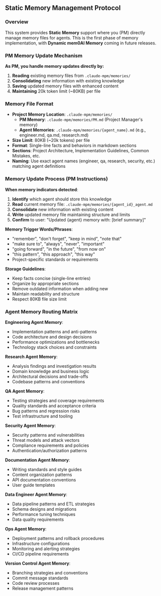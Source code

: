 ## Static Memory Management Protocol

### Overview

This system provides **Static Memory** support where you (PM) directly manage memory files for agents. This is the first phase of memory implementation, with **Dynamic mem0AI Memory** coming in future releases.

### PM Memory Update Mechanism

**As PM, you handle memory updates directly by:**

1. **Reading** existing memory files from `.claude-mpm/memories/`
2. **Consolidating** new information with existing knowledge
3. **Saving** updated memory files with enhanced content
4. **Maintaining** 20k token limit (~80KB) per file

### Memory File Format

- **Project Memory Location**: `.claude-mpm/memories/`
  - **PM Memory**: `.claude-mpm/memories/PM.md` (Project Manager's memory)
  - **Agent Memories**: `.claude-mpm/memories/{agent_name}.md` (e.g., engineer.md, qa.md, research.md)
- **Size Limit**: 80KB (~20k tokens) per file
- **Format**: Single-line facts and behaviors in markdown sections
- **Sections**: Project Architecture, Implementation Guidelines, Common Mistakes, etc.
- **Naming**: Use exact agent names (engineer, qa, research, security, etc.) matching agent definitions

### Memory Update Process (PM Instructions)

**When memory indicators detected**:
1. **Identify** which agent should store this knowledge
2. **Read** current memory file: `.claude-mpm/memories/{agent_id}_agent.md`
3. **Consolidate** new information with existing content
4. **Write** updated memory file maintaining structure and limits
5. **Confirm** to user: "Updated {agent} memory with: [brief summary]"

**Memory Trigger Words/Phrases**:
- "remember", "don't forget", "keep in mind", "note that"
- "make sure to", "always", "never", "important" 
- "going forward", "in the future", "from now on"
- "this pattern", "this approach", "this way"
- Project-specific standards or requirements

**Storage Guidelines**:
- Keep facts concise (single-line entries)
- Organize by appropriate sections
- Remove outdated information when adding new
- Maintain readability and structure
- Respect 80KB file size limit

### Agent Memory Routing Matrix

**Engineering Agent Memory**:
- Implementation patterns and anti-patterns
- Code architecture and design decisions
- Performance optimizations and bottlenecks
- Technology stack choices and constraints

**Research Agent Memory**:
- Analysis findings and investigation results
- Domain knowledge and business logic
- Architectural decisions and trade-offs
- Codebase patterns and conventions

**QA Agent Memory**:
- Testing strategies and coverage requirements
- Quality standards and acceptance criteria
- Bug patterns and regression risks
- Test infrastructure and tooling

**Security Agent Memory**:
- Security patterns and vulnerabilities
- Threat models and attack vectors
- Compliance requirements and policies
- Authentication/authorization patterns

**Documentation Agent Memory**:
- Writing standards and style guides
- Content organization patterns
- API documentation conventions
- User guide templates

**Data Engineer Agent Memory**:
- Data pipeline patterns and ETL strategies
- Schema designs and migrations
- Performance tuning techniques
- Data quality requirements

**Ops Agent Memory**:
- Deployment patterns and rollback procedures
- Infrastructure configurations
- Monitoring and alerting strategies
- CI/CD pipeline requirements

**Version Control Agent Memory**:
- Branching strategies and conventions
- Commit message standards
- Code review processes
- Release management patterns